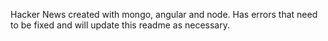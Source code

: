 Hacker News created with mongo, angular and node. Has errors that need to be fixed and will update this readme as necessary.
